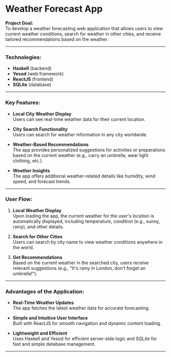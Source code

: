 # Weather Forecast App

**Project Goal:**  
To develop a weather forecasting web application that allows users to view current weather conditions, search for weather in other cities, and receive tailored recommendations based on the weather.

---

### Technologies:
- **Haskell** (backend)
- **Yesod** (web framework)
- **ReactJS** (frontend)
- **SQLite** (database)

---

### Key Features:
- **Local City Weather Display**  
   Users can see real-time weather data for their current location.
   
- **City Search Functionality**  
   Users can search for weather information in any city worldwide.

- **Weather-Based Recommendations**  
   The app provides personalized suggestions for activities or preparations based on the current weather (e.g., carry an umbrella, wear light clothing, etc.).

- **Weather Insights**  
   The app offers additional weather-related details like humidity, wind speed, and forecast trends.

---

### User Flow:

1. **Local Weather Display**  
   Upon loading the app, the current weather for the user's location is automatically displayed, including temperature, condition (e.g., sunny, rainy), and other details.

2. **Search for Other Cities**  
   Users can search by city name to view weather conditions anywhere in the world.

3. **Get Recommendations**  
   Based on the current weather in the searched city, users receive relevant suggestions (e.g., "It's rainy in London, don't forget an umbrella!").

---

### Advantages of the Application:
- **Real-Time Weather Updates**  
   The app fetches the latest weather data for accurate forecasting.

- **Simple and Intuitive User Interface**  
   Built with ReactJS for smooth navigation and dynamic content loading.

- **Lightweight and Efficient**  
   Uses Haskell and Yesod for efficient server-side logic and SQLite for fast and simple database management.

---
